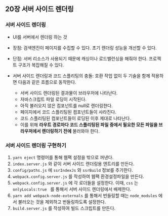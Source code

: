 ## 20장 서버 사이드 렌더링

### 서버 사이드 렌더링

- UI를 서버에서 렌더링 하는 것
- 장점: 검색엔진이 페이지를 수집할 수 있다. 초기 렌더링 성능을 개선할 수 있다.
- 단점: 서버 리소스가 사용되기 때문에 캐싱이나 로드밸런싱을 해줘야 한다. 프로젝트 구조가 복잡해질 수 있다.

- 서버 사이드 렌더링과 코드 스플리팅의 충돌: 호환 작업 없이 두 기술을 함께 적용하면 다음과 같은 흐름으로 동작한다.
  - 서버 사이드 렌더링된 결과물이 브라우저에 나타난다.
  - 자바스크립트 파일 로딩이 시작된다.
  - 아직 불러오지 않은 컴포넌트를 null로 렌더링한다.
  - 페이지에서 코드 스플리팅된 컴포넌트들이 사라진다.
  - 코드 스플리팅된 컴포넌트들이 로딩된 이후 제대로 나타난다.
  - 이를 위해 **라우트 경로마다 코드 스플리팅된 파일 중에서 필요한 모든 파일을 브라우저에서 렌더링하기 전에** 불러와야 한다.

### 서버 사이드 렌더링 구현하기

1. `yarn eject` 명령어를 통해 웹팩 설정을 밖으로 꺼낸다.
2. `index.server.js` 와 같이 서버 사이드 렌더링용 엔트리를 만든다.
3. `config/paths.js` 에 `ssrIndexJs` 와 `ssrBuild` 정보를 추가한다.
4. `webpack.config.server.js` 를 작성하여 웹팩 환경설정파일을 만든다.
5. `webpack.config.server.js` 에 각 로더들을 설정한다. 이때, `css` 는 `onlyLocals:true ` 를 통해서 서버 사이드 렌더링에서 배제한다.
6. `yarn add webpack-node-externals` 를 통해서 번들링할 때는 `node_modules` 에서 불러오는 것을 제외하고 번들링하도록 설정한다.
7. `build.server.js` 를 작성하여 빌드 스크립트를 만든다.
